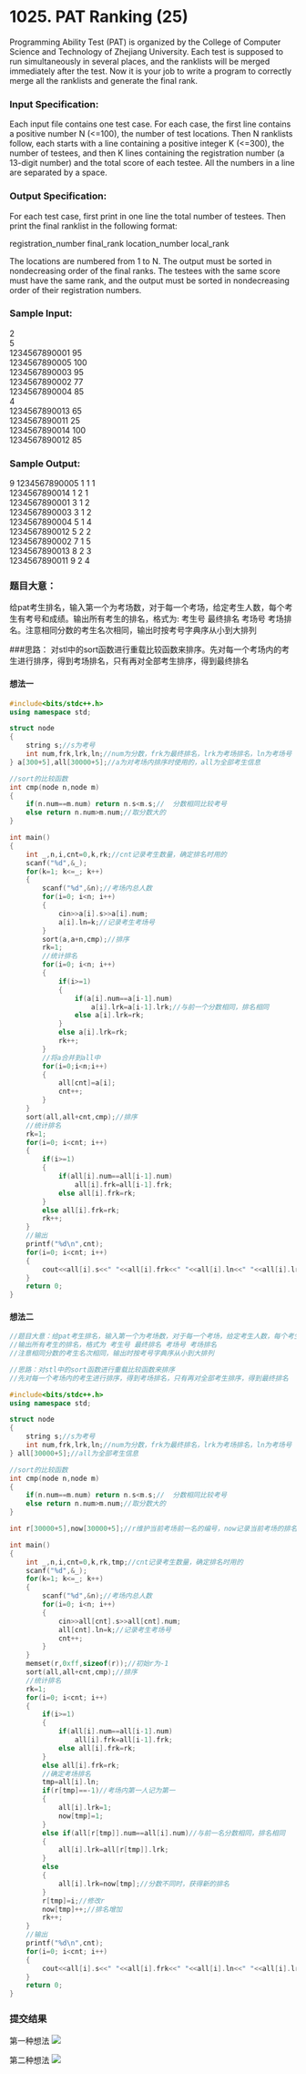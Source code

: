 # 1025. PAT Ranking (25)

Programming Ability Test (PAT) is organized by the College of Computer Science and Technology of Zhejiang University. Each test is supposed to run simultaneously in several places, and the ranklists will be merged immediately after the test. Now it is your job to write a program to correctly merge all the ranklists and generate the final rank.

### Input Specification:

Each input file contains one test case. For each case, the first line contains a positive number N (<=100), the number of test locations. Then N ranklists follow, each starts with a line containing a positive integer K (<=300), the number of testees, and then K lines containing the registration number (a 13-digit number) and the total score of each testee. All the numbers in a line are separated by a space.

### Output Specification:

For each test case, first print in one line the total number of testees. Then print the final ranklist in the following format:

registration_number final_rank location_number local_rank

The locations are numbered from 1 to N. The output must be sorted in nondecreasing order of the final ranks. The testees with the same score must have the same rank, and the output must be sorted in nondecreasing order of their registration numbers.

### Sample Input:
2  
5  
1234567890001 95  
1234567890005 100   
1234567890003 95  
1234567890002 77   
1234567890004 85   
4  
1234567890013 65  
1234567890011 25  
1234567890014 100  
1234567890012 85  

### Sample Output:
9
1234567890005 1 1 1  
1234567890014 1 2 1  
1234567890001 3 1 2  
1234567890003 3 1 2  
1234567890004 5 1 4  
1234567890012 5 2 2  
1234567890002 7 1 5  
1234567890013 8 2 3  
1234567890011 9 2 4  

### 题目大意：
给pat考生排名，输入第一个为考场数，对于每一个考场，给定考生人数，每个考生有考号和成绩。输出所有考生的排名，格式为: 考生号 最终排名 考场号 考场排名。注意相同分数的考生名次相同，输出时按考号字典序从小到大排列

###思路： 
对stl中的sort函数进行重载比较函数来排序。先对每一个考场内的考生进行排序，得到考场排名，只有再对全部考生排序，得到最终排名

#### 想法一
```cpp
#include<bits/stdc++.h>
using namespace std;

struct node
{
    string s;//s为考号
    int num,frk,lrk,ln;//num为分数，frk为最终排名，lrk为考场排名，ln为考场号
} a[300+5],all[30000+5];//a为对考场内排序时使用的，all为全部考生信息

//sort的比较函数
int cmp(node n,node m)
{
    if(n.num==m.num) return n.s<m.s;//  分数相同比较考号
    else return n.num>m.num;//取分数大的
}

int main()
{
    int _,n,i,cnt=0,k,rk;//cnt记录考生数量，确定排名时用的
    scanf("%d",&_);
    for(k=1; k<=_; k++)
    {
        scanf("%d",&n);//考场内总人数
        for(i=0; i<n; i++)
        {
            cin>>a[i].s>>a[i].num;
            a[i].ln=k;//记录考生考场号
        }
        sort(a,a+n,cmp);//排序
        rk=1;
        //统计排名
        for(i=0; i<n; i++)
        {
            if(i>=1)
            {
                if(a[i].num==a[i-1].num)
                    a[i].lrk=a[i-1].lrk;//与前一个分数相同，排名相同
                else a[i].lrk=rk;
            }
            else a[i].lrk=rk;
            rk++;
        }
        //将a合并到all中
        for(i=0;i<n;i++)
        {
            all[cnt]=a[i];
            cnt++;
        }
    }
    sort(all,all+cnt,cmp);//排序
    //统计排名
    rk=1;
    for(i=0; i<cnt; i++)
    {
        if(i>=1)
        {
            if(all[i].num==all[i-1].num)
                all[i].frk=all[i-1].frk;
            else all[i].frk=rk;
        }
        else all[i].frk=rk;
        rk++;
    }
    //输出
    printf("%d\n",cnt);
    for(i=0; i<cnt; i++)
    {
        cout<<all[i].s<<" "<<all[i].frk<<" "<<all[i].ln<<" "<<all[i].lrk<<endl;
    }
    return 0;
}
```
#### 想法二
```cpp
//题目大意：给pat考生排名，输入第一个为考场数，对于每一个考场，给定考生人数，每个考生有考号和成绩
//输出所有考生的排名，格式为 考生号 最终排名 考场号 考场排名
//注意相同分数的考生名次相同，输出时按考号字典序从小到大排列

//思路：对stl中的sort函数进行重载比较函数来排序
//先对每一个考场内的考生进行排序，得到考场排名，只有再对全部考生排序，得到最终排名

#include<bits/stdc++.h>
using namespace std;

struct node
{
    string s;//s为考号
    int num,frk,lrk,ln;//num为分数，frk为最终排名，lrk为考场排名，ln为考场号
} all[30000+5];//all为全部考生信息

//sort的比较函数
int cmp(node n,node m)
{
    if(n.num==m.num) return n.s<m.s;//  分数相同比较考号
    else return n.num>m.num;//取分数大的
}

int r[30000+5],now[30000+5];//r维护当前考场前一名的编号，now记录当前考场的排名

int main()
{
    int _,n,i,cnt=0,k,rk,tmp;//cnt记录考生数量，确定排名时用的
    scanf("%d",&_);
    for(k=1; k<=_; k++)
    {
        scanf("%d",&n);//考场内总人数
        for(i=0; i<n; i++)
        {
            cin>>all[cnt].s>>all[cnt].num;
            all[cnt].ln=k;//记录考生考场号
            cnt++;
        }
    }
    memset(r,0xff,sizeof(r));//初始r为-1
    sort(all,all+cnt,cmp);//排序
    //统计排名
    rk=1;
    for(i=0; i<cnt; i++)
    {
        if(i>=1)
        {
            if(all[i].num==all[i-1].num)
                all[i].frk=all[i-1].frk;
            else all[i].frk=rk;
        }
        else all[i].frk=rk;
        //确定考场排名
        tmp=all[i].ln;
        if(r[tmp]==-1)//考场内第一人记为第一
        {
            all[i].lrk=1;
            now[tmp]=1;
        }
        else if(all[r[tmp]].num==all[i].num)//与前一名分数相同，排名相同
        {
            all[i].lrk=all[r[tmp]].lrk;
        }
        else
        {
            all[i].lrk=now[tmp];//分数不同时，获得新的排名
        }
        r[tmp]=i;//修改r
        now[tmp]++;//排名增加
        rk++;
    }
    //输出
    printf("%d\n",cnt);
    for(i=0; i<cnt; i++)
    {
        cout<<all[i].s<<" "<<all[i].frk<<" "<<all[i].ln<<" "<<all[i].lrk<<endl;
    }
    return 0;
}
```

### 提交结果

第一种想法
![](http://7xkpe5.com1.z0.glb.clouddn.com/patest1025.jpg)

第二种想法
![](http://7xkpe5.com1.z0.glb.clouddn.com/pat1025-2.jpg)
